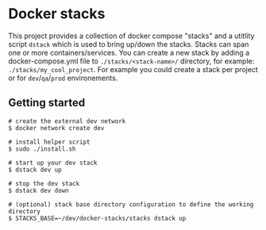# Docker stacks

This project provides a collection of docker compose "stacks" and a utitlity script `dstack` which is used to bring up/down the stacks. 
Stacks can span one or more containers/services.
You can create a new stack by adding a docker-compose.yml file to `./stacks/<stack-name>/` directory, for example: `./stacks/my_cool_project`.
For example you could create a stack per project or for `dev`/`qa`/`prod` environements.



## Getting started

```
# create the external dev network
$ docker network create dev

# install helper script
$ sudo ./install.sh

# start up your dev stack
$ dstack dev up

# stop the dev stack
$ dstack dev down

# (optional) stack base directory configuration to define the working directory
$ STACKS_BASE=~/dev/docker-stacks/stacks dstack up
```

